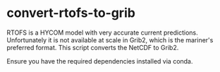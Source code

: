 # convert-rtofs-to-grib
RTOFS is a HYCOM model with very accurate current predictions. Unfortunately it is not available at scale in Grib2, which is the mariner's preferred format. This script converts the NetCDF to Grib2.


Ensure you have the required dependencies installed via conda.
